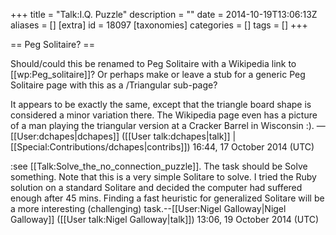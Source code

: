 +++
title = "Talk:I.Q. Puzzle"
description = ""
date = 2014-10-19T13:06:13Z
aliases = []
[extra]
id = 18097
[taxonomies]
categories = []
tags = []
+++

== Peg Solitaire? ==

Should/could this be renamed to Peg Solitaire with a Wikipedia link to [[wp:Peg_solitaire]]? Or perhaps make or leave a stub for a generic Peg Solitaire page with this as a /Triangular sub-page?

It appears to be exactly the same, except that the triangle board shape is considered a minor variation there. The Wikipedia page even has a picture of a man playing the triangular version at a Cracker Barrel in Wisconsin :). &mdash;[[User:dchapes|dchapes]] ([[User talk:dchapes|talk]] | [[Special:Contributions/dchapes|contribs]]) 16:44, 17 October 2014 (UTC)

:see [[Talk:Solve_the_no_connection_puzzle]]. The task should be Solve something. Note that this is a very simple Solitare to solve. I tried the Ruby solution on  a standard Solitare and decided the computer had suffered enough after 45 mins. Finding a fast heuristic for generalized Solitare will be a more interesting (challenging) task.--[[User:Nigel Galloway|Nigel Galloway]] ([[User talk:Nigel Galloway|talk]]) 13:06, 19 October 2014 (UTC)
